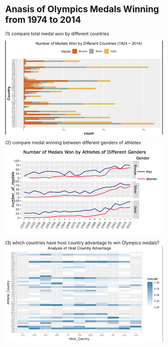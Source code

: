 # Anasis of Olympics Medals Winning from 1974 to 2014

(1) compare total medal won by different countries    

![total](https://github.com/eddiecylin/data-visualization/blob/master/olympics/total_medals.png)

(2) compare medal winning between different genders of athletes    
![genders](https://github.com/eddiecylin/data-visualization/blob/master/olympics/genders.png)

(3) which countries have host country advantage to win Olympics medals?    
![host](https://github.com/eddiecylin/data-visualization/blob/master/olympics/host_advantage.png)
